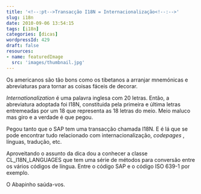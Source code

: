 ```yaml
---
title: '<!--:pt-->Transacção I18N = Internacionalização<!--:-->'
slug: i18n
date: 2010-09-06 13:54:15
tags: [i18n]
categories: [dicas]
wordpressId: 429
draft: false
resources:
- name: featuredImage
  src: 'images/thumbnail.jpg'
---
```

Os americanos são tão bons como os tibetanos a arranjar mnemónicas e abreviaturas para tornar as coisas fáceis de decorar.

_Internationalization_ é uma palavra inglesa com 20 letras. Então, a abreviatura adoptada foi I18N, constituida pela primeira e última letras entremeadas por um 18 que representa as 18 letras do meio. Meio maluco mas giro e a verdade é que pegou.

Pegou tanto que o SAP tem uma transacção chamada I18N. E é lá que se pode encontrar tudo relacionado com internacionalização, _codepages_ , línguas, tradução, etc.

Aproveitando o assunto da dica dou a conhecer a classe CL_I18N_LANGUAGES que tem uma série de métodos para conversão entre os vários códigos de língua. Entre o código SAP e o código ISO 639-1 por exemplo.

O Abapinho saúda-vos.
